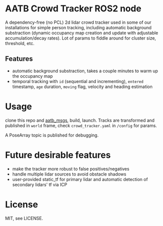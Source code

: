 # AATB Crowd Tracker ROS2 node

A dependency-free (no PCL) 2d lidar crowd tracker used in some of our installations for simple person tracking, including automatic background substraction (dynamic occupancy map creation and update with adjustable accumulation/decay rates). Lot of params to fiddle around for cluster size, threshold, etc.

## Features

- automatic background substraction, takes a couple minutes to warm up the occupancy map
- temporal tracking with `id` (sequential and incrementing), `entered` timestamp, `age` duration, `moving` flag, velocity and heading estimation

# Usage

clone this repo and [aatb_msgs](https://github.com/aatb-ch/aatb_msgs), build, launch. Tracks are transformed and published in `world` frame, check `crowd_tracker.yaml` in `/config` for params.

A PoseArray topic is published for debugging.

# Future desirable features

- make the tracker more robust to false positives/negatives
- handle multiple lidar sources to avoid obstacle shadows
- user-provided static_tf for primary lidar and automatic detection of secondary lidars' tf via ICP

# License

MIT, see LICENSE.
